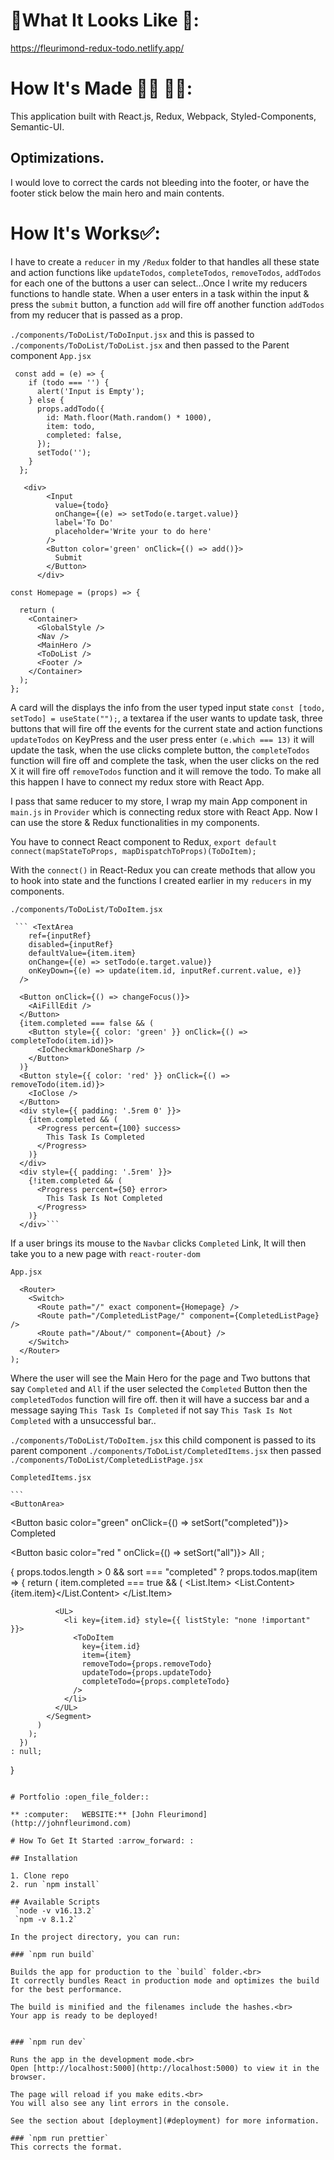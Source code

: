 # :checkered_flag:What It Looks Like :checkered_flag:: 

https://fleurimond-redux-todo.netlify.app/

# How It's Made :nut_and_bolt:🔨 :hammer::wrench::
 This application built with React.js, Redux, Webpack, Styled-Components, Semantic-UI.

## Optimizations.
I would love to correct the cards not bleeding into the footer, or have the footer stick below the main hero and main contents.

# How It's Works:white_check_mark::
I have to create a `reducer` in my `/Redux` folder to that handles all these state and action functions like `updateTodos`, `completeTodos`, `removeTodos`, `addTodos` for each one of the buttons a user can select...Once I write my reducers functions to handle state. When a user enters in a task within the input & press the  `submit` button, a function `add` will fire off another function `addTodos` from my reducer that is passed as a prop.

`./components/ToDoList/ToDoInput.jsx`  and this is passed to `./components/ToDoList/ToDoList.jsx` and then passed to the Parent component `App.jsx`
```
 const add = (e) => {
    if (todo === '') {
      alert('Input is Empty');
    } else {
      props.addTodo({
        id: Math.floor(Math.random() * 1000),
        item: todo,
        completed: false,
      });
      setTodo('');
    }
  };

   <div>
        <Input
          value={todo}
          onChange={(e) => setTodo(e.target.value)}
          label='To Do'
          placeholder='Write your to do here'
        />
        <Button color='green' onClick={() => add()}>
          Submit
        </Button>
      </div>
  ```

```
const Homepage = (props) => {

  return (
    <Container>
      <GlobalStyle />
      <Nav />
      <MainHero />
      <ToDoList />
      <Footer />
    </Container>
  );
};
```

 A card will the displays the info from the user typed input state `const [todo, setTodo] = useState("");`, a textarea if the user wants to update task, three buttons that will fire off the events for the current state and action functions `updateTodos` on KeyPress and the user press enter `(e.which === 13)` it will update the task,  when the use clicks complete button, the  `completeTodos` function will fire off and complete the task, when the user clicks on the red X it will fire off `removeTodos` function and it will remove the todo. To make all this happen I have to connect my redux store with React App.

I pass that same reducer to my store, I wrap my main App component in `main.js` in `Provider` which is connecting redux store with React App. Now I can use the store & Redux functionalities in my components. 

You have to connect React component to Redux, 
`export default connect(mapStateToProps, mapDispatchToProps)(ToDoItem);`

With the `connect()` in React-Redux you can create methods that allow you to hook into state and the functions I created earlier in my `reducers` in my components.

`./components/ToDoList/ToDoItem.jsx`

     ``` <TextArea
        ref={inputRef}
        disabled={inputRef}
        defaultValue={item.item}
        onChange={(e) => setTodo(e.target.value)}
        onKeyDown={(e) => update(item.id, inputRef.current.value, e)}
      />

      <Button onClick={() => changeFocus()}>
        <AiFillEdit />
      </Button>
      {item.completed === false && (
        <Button style={{ color: 'green' }} onClick={() => completeTodo(item.id)}>
          <IoCheckmarkDoneSharp />
        </Button>
      )}
      <Button style={{ color: 'red' }} onClick={() => removeTodo(item.id)}>
        <IoClose />
      </Button>
      <div style={{ padding: '.5rem 0' }}>
        {item.completed && (
          <Progress percent={100} success>
            This Task Is Completed
          </Progress>
        )}
      </div>
      <div style={{ padding: '.5rem' }}>
        {!item.completed && (
          <Progress percent={50} error>
            This Task Is Not Completed
          </Progress>
        )}
      </div>```

If a user brings its mouse to the `Navbar` clicks `Completed` Link, It will then take you to a new page with `react-router-dom` 

`App.jsx`

```const App = () => (
  <Router>
    <Switch>
      <Route path="/" exact component={Homepage} />
      <Route path="/CompletedListPage/" component={CompletedListPage} />
      <Route path="/About/" component={About} />
    </Switch>
  </Router>
);
```

Where the user will see the Main Hero for the page and Two buttons that say `Completed` and `All` if the user selected the `Completed` Button then the `completedTodos` function will fire off. then it will have a success bar and a message saying `This Task Is Completed` if not say `This Task Is Not Completed` with a unsuccessful bar..

`./components/ToDoList/ToDoItem.jsx` this child component is passed to its parent component `./components/ToDoList/CompletedItems.jsx` then passed `./components/ToDoList/CompletedListPage.jsx`

`CompletedItems.jsx`

    ```
    <ButtonArea>
  <Button basic color="green" onClick={() => setSort("completed")}>
    Completed
  </Button>

  <Button basic color="red   " onClick={() => setSort("all")}>
    All
  </Button>
</ButtonArea>;

{
  props.todos.length > 0 && sort === "completed"
    ? props.todos.map(item => {
        return (
          item.completed === true && (
            <Segment inverted key={item.id}>
              <List divided inverted relaxed>
                <List.Item>
                  <List.Content>{item.item}</List.Content>
                </List.Item>
              </List>

              <UL>
                <li key={item.id} style={{ listStyle: "none !important" }}>
                  <ToDoItem
                    key={item.id}
                    item={item}
                    removeTodo={props.removeTodo}
                    updateTodo={props.updateTodo}
                    completeTodo={props.completeTodo}
                  />
                </li>
              </UL>
            </Segment>
          )
        );
      })
    : null;
}
```

# Portfolio :open_file_folder::

** :computer:   WEBSITE:** [John Fleurimond](http://johnfleurimond.com)

# How To Get It Started :arrow_forward: :

## Installation

1. Clone repo
2. run `npm install`

## Available Scripts
 `node -v v16.13.2`
 `npm -v 8.1.2`

In the project directory, you can run:

### `npm run build`

Builds the app for production to the `build` folder.<br>
It correctly bundles React in production mode and optimizes the build for the best performance.

The build is minified and the filenames include the hashes.<br>
Your app is ready to be deployed!


### `npm run dev`

Runs the app in the development mode.<br>
Open [http://localhost:5000](http://localhost:5000) to view it in the browser.

The page will reload if you make edits.<br>
You will also see any lint errors in the console.

See the section about [deployment](#deployment) for more information.

### `npm run prettier`
This corrects the format.
